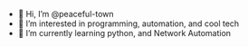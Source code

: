 - 👋 Hi, I’m @peaceful-town
- 👀 I’m interested in programming, automation, and cool tech
- 🌱 I’m currently learning python, and Network Automation

